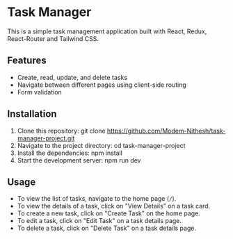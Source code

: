 # Task Manager

This is a simple task management application built with React, Redux, React-Router and Tailwind CSS.

## Features

- Create, read, update, and delete tasks
- Navigate between different pages using client-side routing
- Form validation

## Installation

1. Clone this repository: git clone https://github.com/Modem-Nithesh/task-manager-project.git
2. Navigate to the project directory: cd task-manager-project
3. Install the dependencies: npm install
4. Start the development server: npm run dev


## Usage

- To view the list of tasks, navigate to the home page (`/`).
- To view the details of a task, click on "View Details" on a task card.
- To create a new task, click on "Create Task" on the home page.
- To edit a task, click on "Edit Task" on a task details page.
- To delete a task, click on "Delete Task" on a task details page.